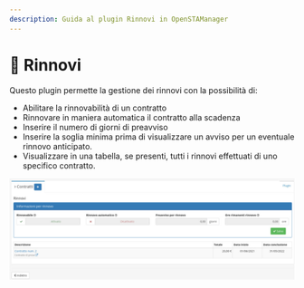 ```yaml
---
description: Guida al plugin Rinnovi in OpenSTAManager
---
```


# 🔄 Rinnovi

Questo plugin permette la gestione dei rinnovi con la possibilità di:

* Abilitare la rinnovabilità di un contratto
* Rinnovare in maniera automatica il contratto alla scadenza
* Inserire il numero di giorni di preavviso
* Inserire la soglia minima prima di visualizzare un avviso per un eventuale rinnovo anticipato.
* Visualizzare in una tabella, se presenti, tutti i rinnovi effettuati di uno specifico contratto.

![](<../../../../../.gitbook/assets/image (56).png>)
